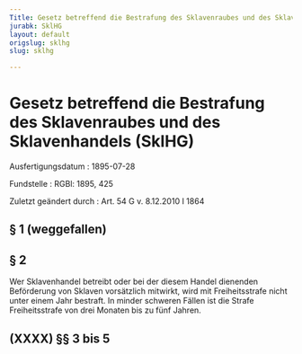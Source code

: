 ```yaml
---
Title: Gesetz betreffend die Bestrafung des Sklavenraubes und des Sklavenhandels
jurabk: SklHG
layout: default
origslug: sklhg
slug: sklhg

---
```


# Gesetz betreffend die Bestrafung des Sklavenraubes und des Sklavenhandels (SklHG)

Ausfertigungsdatum
:   1895-07-28

Fundstelle
:   RGBl: 1895, 425

Zuletzt geändert durch
:   Art. 54 G v. 8.12.2010 I 1864


## § 1 (weggefallen)



## § 2

Wer Sklavenhandel betreibt oder bei der diesem Handel dienenden
Beförderung von Sklaven vorsätzlich mitwirkt, wird mit Freiheitsstrafe
nicht unter einem Jahr bestraft. In minder schweren Fällen ist die
Strafe Freiheitsstrafe von drei Monaten bis zu fünf Jahren.


## (XXXX) §§ 3 bis 5


